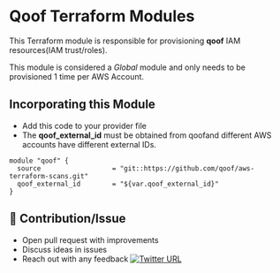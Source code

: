 # Qoof Terraform Modules

This Terraform module is responsible for provisioning **qoof** IAM resources(IAM trust/roles).

This module is considered a *Global* module and only needs to be provisioned 1 time per AWS Account.

## Incorporating this Module
* Add this code to your provider file
* The **qoof_external_id** must be obtained from qoofand different AWS accounts have different external IDs.

```
module "qoof" {
  source                  = "git::https://github.com/qoof/aws-terraform-scans.git"
  qoof_external_id        = "${var.qoof_external_id}"
}
```
## 👬 Contribution/Issue
- Open pull request with improvements
- Discuss ideas in issues
- Reach out with any feedback [![Twitter URL](https://img.shields.io/twitter/url/https/twitter.com/anmol_nagpal.svg?style=social&label=Follow%20%40anmol_nagpal)](https://twitter.com/anmol_nagpal)
